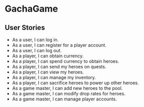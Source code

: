 # GachaGame


## User Stories

* As a user, I can log in.
* As a user, I can register for a player account.
* As a user, I can log out.
* As a player, I can obtain currency.
* As a player, I can spend currency to obtain heroes.
* As a player, I can send my heroes on quests.
* As a player, I can view my heroes.
* As a player, I can manage my inventory.
* As a player, I can sacrifice heroes to power up other heroes.
* As a game master, I can add new heroes to the pool.
* As a game master, I can modify drop rates for heroes.
* As a game master, I can manage player accounts.
